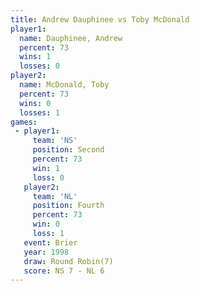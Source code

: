 ```yaml
---
title: Andrew Dauphinee vs Toby McDonald
player1:                 
  name: Dauphinee, Andrew
  percent: 73            
  wins: 1                
  losses: 0              
player2:                 
  name: McDonald, Toby   
  percent: 73            
  wins: 0                
  losses: 1              
games:
 - player1:          
     team: 'NS'      
     position: Second
     percent: 73     
     win: 1          
     loss: 0         
   player2:          
     team: 'NL'      
     position: Fourth
     percent: 73     
     win: 0          
     loss: 1         
   event: Brier        
   year: 1998          
   draw: Round Robin(7)
   score: NS 7 - NL 6  
---
```


